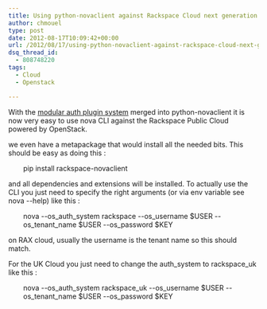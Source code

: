 ```yaml
---
title: Using python-novaclient against Rackspace Cloud next generation (powered by OpenStack)
author: chmouel
type: post
date: 2012-08-17T10:09:42+00:00
url: /2012/08/17/using-python-novaclient-against-rackspace-cloud-next-generation-powered-by-openstack/
dsq_thread_id:
  - 808748220
tags:
  - Cloud
  - Openstack

---
```

With the [modular auth plugin system][1] merged into python-novaclient it is now very easy to use nova CLI against the Rackspace Public Cloud powered by OpenStack.

we even have a metapackage that would install all the needed bits. This should be easy as doing this :

<p style="padding-left: 30px;">
  pip install rackspace-novaclient
</p>

and all dependencies and extensions will be installed. To actually use the CLI you just need to specify the right arguments (or via env variable see nova --help) like this :

<p style="padding-left: 30px;">
  nova --os_auth_system rackspace --os_username $USER --os_tenant_name $USER --os_password $KEY
</p>

on RAX cloud, usually the username is the tenant name so this should match.

For the UK Cloud you just need to change the auth\_system to rackspace\_uk like this :

<p style="padding-left: 30px;">
  nova --os_auth_system rackspace_uk --os_username $USER --os_tenant_name $USER --os_password $KEY
</p>

 [1]: https://github.com/openstack/python-novaclient/commit/86c713b17ac8984b54ff767d83ab41037e7a7833